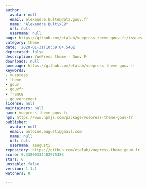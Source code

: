 ```yaml
---
author:
  avatar: null
  email: alexandre.bulte@data.gouv.fr
  name: "Alexandre Bult\xE9"
  url: null
  username: null
bugs: https://github.com/etalab/vuepress-theme-gouv-fr/issues
category: theme
date: '2020-01-31T10:39:04.540Z'
deprecated: false
description: VuePress theme - Gouv Fr
downloads: null
homepage: https://github.com/etalab/vuepress-theme-gouv-fr
keywords:
- vuepress
- theme
- gouv
- gouvfr
- france
- gouvernement
license: null
maintainers: null
name: vuepress-theme-gouv-fr
npm: https://www.npmjs.com/package/vuepress-theme-gouv-fr
publisher:
  avatar: null
  email: antoine.augusti@gmail.com
  name: null
  url: null
  username: aaugusti
repository: https://github.com/etalab/vuepress-theme-gouv-fr
score: 0.33800334482975386
stars: 0
unstable: false
version: 1.1.1
watchers: 0

---
```


